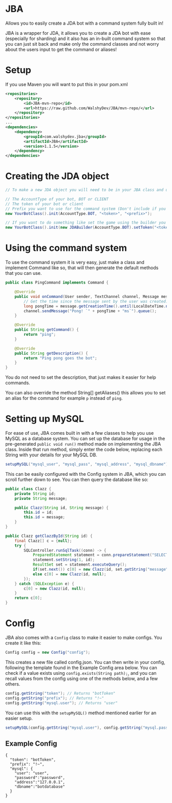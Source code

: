 # JBA
Allows you to easily create a JDA bot with a command system fully built in!

JBA is a wrapper for JDA, it allows you to create a JDA bot with ease (especially for sharding) and it also has an in-built command system so that you can just sit back and make only the command classes and not worry about the users input to get the command or aliases!

# Setup

If you use Maven you will want to put this in your pom.xml
```xml
<repositories>
    <repository>
        <id>JBA-mvn-repo</id>
        <url>https://raw.github.com/WalshyDev/JBA/mvn-repo/</url>
    </repository>
</repositories>
...
<dependencies>
    <dependency>
        <groupId>com.walshydev.jba</groupId>
        <artifactId>JBA</artifactId>
        <version>1.1.5</version>
    </dependency>
</dependencies>
```

# Creating the JDA object

```java
// To make a new JDA object you will need to be in your JBA class and use the method init

// The AccountType of your bot, BOT or CLIENT
// The token of your bot or client
// Prefix you want to use for the command system (Don't include if you don't want to use the in-built system)
new YourBotClass().init(AccountType.BOT, "<token>", "<prefix>");

// If you want to do something like set the game using the builder you can also pass JDABuilder instead of AccountType and the token like so
new YourBotClass().init(new JDABuilder(AccountType.BOT).setToken("<token>").setGame(Game.of("Thrones"), "<prefix>");
```

# Using the command system
To use the command system it is very easy, just make a class and implement Command like so, that will then generate the default methods that you can use.

```java
public class PingCommand implements Command {

    @Override
    public void onCommand(User sender, TextChannel channel, Message message, String[] args, Member member) {
        // Get the time since the message sent by the user was created.
        long pongTime = message.getCreationTime().until(LocalDateTime.now().atOffset(ZoneOffset.UTC), ChronoUnit.MILLIS);
        channel.sendMessage("Pong! `" + pongTime + "ms`").queue();
    }

    @Override
    public String getCommand() {
        return "ping";
    }

    @Override
    public String getDescription() {
        return "Ping pong goes the bot";
    }
}
```
You do not need to set the description, that just makes it easier for help commands.

You can also override the method String[] getAliases() this allows you to set an alias for the command for example `p` instead of `ping`.

# Setting up MySQL
For ease of use, JBA comes built in with a few classes to help you use MySQL as a database system. You can set up the database for usage in the pre-generated `public void run()` method made on implementing the JBA class. Inside that run method, simply enter the code below, replacing each String with your details for your MySQL DB.

```java
setupMySQL("mysql_user", "mysql_pass", "mysql_address", "mysql_dbname");
```

This can be easily configured with the Config system in JBA, which you can scroll further down to see.
You can then query the database like so:

```java
public class Clazz {
    private String id;
    private String message;

    public Clazz(String id, String message) {
        this.id = id;
        this.id = message;
    }
}

public Clazz getClazzById(String id) {
    final Clazz[] c = {null};
    try {
        SQLController.runSqlTask((conn) -> {
            PreparedStatement statement = conn.prepareStatement("SELECT * FROM dbname WHERE id = ?");
            statement.setString(1, id);
            ResultSet set = statement.executeQuery();
            if(set.next()) c[0] = new Clazz(id, set.getString("message"));
            else c[0] = new Clazz(id, null);
        });
    } catch (SQLException e) {
        c[0] = new Clazz(id, null);
    }
    return c[0];
}
```

# Config
JBA also comes with a `Config` class to make it easier to make configs.
You create it like this:

```java
Config config = new Config("config");
```

This creates a new file called config.json. You can then write in your config, following the template found in the Example Config area below.  You can check if a value exists using `config.exists(String path);`, and you can recall values from the config using one of the methods below, and a few others.

```java
config.getString("token"); // Returns "botToken"
config.getString("prefix"); // Returns "!~"
config.getString("mysql.user"); // Returns "user"
```

<a name="mysql-config"></a>
You can use this with the `setupMySQL()` method mentioned earlier for an easier setup.

```java
setupMySQL(config.getString("mysql.user"), config.getString("mysql.password"), config.getString("mysql.address"), config.getString("mysql.dbname"));
```

## Example Config
```
{
  "token": "botToken",
  "prefix": "!~",
  "mysql": {
    "user": "user",
    "password":"password",
    "address":"127.0.0.1",
    "dbname":"botdatabase"
  }
}
```
